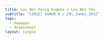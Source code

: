 ```yaml
---
title: Lai Wai Keong Eugene v Loo Wei Yen
subtitle: "[2012] SGHCR 8 / 29\_June\_2012"
tags:
  - Damages
  - Assessment
layout: single
---
```



